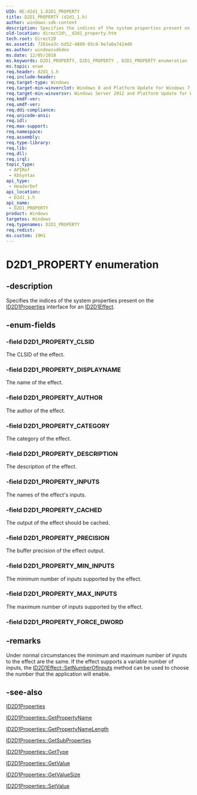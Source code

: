 ```yaml
---
UID: NE:d2d1_1.D2D1_PROPERTY
title: D2D1_PROPERTY (d2d1_1.h)
author: windows-sdk-content
description: Specifies the indices of the system properties present on the ID2D1Properties interface for an ID2D1Effect.
old-location: direct2d\__d2d1_property.htm
tech.root: Direct2D
ms.assetid: 7261ea3c-bd52-4809-93c8-9e7a0a7424d0
ms.author: windowssdkdev
ms.date: 12/05/2018
ms.keywords: D2D1_PROPERTY, D2D1_PROPERTY , D2D1_PROPERTY enumeration [Direct2D], D2D1_PROPERTY_AUTHOR, D2D1_PROPERTY_CACHED, D2D1_PROPERTY_CATEGORY, D2D1_PROPERTY_CLSID, D2D1_PROPERTY_DESCRIPTION, D2D1_PROPERTY_DISPLAYNAME, D2D1_PROPERTY_INPUTS, D2D1_PROPERTY_MAX_INPUTS, D2D1_PROPERTY_MIN_INPUTS, D2D1_PROPERTY_PRECISION, d2d1_1/D2D1_PROPERTY, d2d1_1/D2D1_PROPERTY_AUTHOR, d2d1_1/D2D1_PROPERTY_CACHED, d2d1_1/D2D1_PROPERTY_CATEGORY, d2d1_1/D2D1_PROPERTY_CLSID, d2d1_1/D2D1_PROPERTY_DESCRIPTION, d2d1_1/D2D1_PROPERTY_DISPLAYNAME, d2d1_1/D2D1_PROPERTY_INPUTS, d2d1_1/D2D1_PROPERTY_MAX_INPUTS, d2d1_1/D2D1_PROPERTY_MIN_INPUTS, d2d1_1/D2D1_PROPERTY_PRECISION, direct2d.__d2d1_property
ms.topic: enum
req.header: d2d1_1.h
req.include-header: 
req.target-type: Windows
req.target-min-winverclnt: Windows 8 and Platform Update for Windows 7 [desktop apps \| UWP apps]
req.target-min-winversvr: Windows Server 2012 and Platform Update for Windows Server 2008 R2 [desktop apps \| UWP apps]
req.kmdf-ver: 
req.umdf-ver: 
req.ddi-compliance: 
req.unicode-ansi: 
req.idl: 
req.max-support: 
req.namespace: 
req.assembly: 
req.type-library: 
req.lib: 
req.dll: 
req.irql: 
topic_type:
 - APIRef
 - kbSyntax
api_type:
 - HeaderDef
api_location:
 - D2d1_1.h
api_name:
 - D2D1_PROPERTY
product: Windows
targetos: Windows
req.typenames: D2D1_PROPERTY
req.redist: 
ms.custom: 19H1
---
```


# D2D1_PROPERTY enumeration


## -description


Specifies the indices of the system properties present on the <a href="https://docs.microsoft.com/windows/desktop/api/d2d1_1/nn-d2d1_1-id2d1properties">ID2D1Properties</a> interface for an <a href="https://docs.microsoft.com/windows/desktop/api/d2d1_1/nn-d2d1_1-id2d1effect">ID2D1Effect</a>.


## -enum-fields




### -field D2D1_PROPERTY_CLSID

The CLSID of the effect.


### -field D2D1_PROPERTY_DISPLAYNAME

The name of the effect.


### -field D2D1_PROPERTY_AUTHOR

The author of the effect.


### -field D2D1_PROPERTY_CATEGORY

The category of the effect.


### -field D2D1_PROPERTY_DESCRIPTION

The description of the effect.


### -field D2D1_PROPERTY_INPUTS

The names of the effect's inputs.


### -field D2D1_PROPERTY_CACHED

The output of the effect should be cached. 


### -field D2D1_PROPERTY_PRECISION

The buffer precision of the effect output.


### -field D2D1_PROPERTY_MIN_INPUTS

The minimum number of inputs supported by the effect.


### -field D2D1_PROPERTY_MAX_INPUTS

The maximum number of inputs supported by the effect.


### -field D2D1_PROPERTY_FORCE_DWORD




## -remarks



Under normal circumstances the minimum and maximum number of inputs to the effect are the same. If the effect supports a variable number of inputs, the <a href="https://docs.microsoft.com/windows/desktop/api/d2d1_1/nf-d2d1_1-id2d1effect-setinputcount">ID2D1Effect::SetNumberOfInputs</a> method can be used to choose the number that the application will enable.




## -see-also




<a href="https://docs.microsoft.com/windows/desktop/api/d2d1_1/nn-d2d1_1-id2d1properties">ID2D1Properties</a>



<a href="https://docs.microsoft.com/windows/desktop/api/d2d1_1/nf-d2d1_1-id2d1properties-getpropertyname(uint32_pwstr_uint32)">ID2D1Properties::GetPropertyName</a>



<a href="https://docs.microsoft.com/windows/desktop/api/d2d1_1/nf-d2d1_1-id2d1properties-getpropertynamelength(u_)">ID2D1Properties::GetPropertyNameLength</a>



<a href="https://docs.microsoft.com/windows/desktop/api/d2d1_1/nf-d2d1_1-id2d1properties-getsubproperties(u_id2d1properties_)">ID2D1Properties::GetSubProperties</a>



<a href="https://docs.microsoft.com/windows/desktop/api/d2d1_1/nf-d2d1_1-id2d1properties-gettype(u_)">ID2D1Properties::GetType</a>



<a href="https://docs.microsoft.com/windows/desktop/api/d2d1_1/nf-d2d1_1-id2d1properties-getvalue(uint32_byte_uint32)">ID2D1Properties::GetValue</a>



<a href="https://docs.microsoft.com/windows/desktop/api/d2d1_1/nf-d2d1_1-id2d1properties-getvaluesize(u_)">ID2D1Properties::GetValueSize</a>



<a href="https://docs.microsoft.com/windows/desktop/api/d2d1_1/nf-d2d1_1-id2d1properties-setvalue(uint32_constbyte_uint32)">ID2D1Properties::SetValue</a>
 

 


